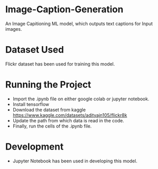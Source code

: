 # Image-Caption-Generation
An Image Capitioning ML model, which outputs text captions for Input images.

# Dataset Used
Flickr dataset has been used for training this model. 

# Running the Project
* Import the .ipynb file on either google colab or jupyter notebook.
* Install tensorflow
* Download the dataset from kaggle https://www.kaggle.com/datasets/adityajn105/flickr8k
* Update the path from which data is read in the code.
* Finally, run the cells of the .ipynb file.
 
# Development
* Jupyter Notebook has been used in developing this model.